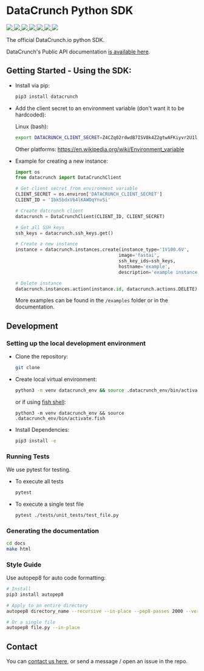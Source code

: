 # DataCrunch Python SDK

<p>
  <a href='https://github.com/DataCrunch-io/datacrunch-python/actions?query=workflow%3A%22Unit+Tests%22+branch%3Amaster'>
    <img src='https://github.com/DataCrunch-io/datacrunch-python/workflows/Unit%20Tests/badge.svg'></img>
  </a>

  <a href='https://github.com/DataCrunch-io/datacrunch-python/actions?query=workflow%3A%22Code+Style%22+branch%3Amaster'>
    <img src='https://github.com/DataCrunch-io/datacrunch-python/workflows/Code%20Style/badge.svg'></img>
  </a>

  <a href="https://codecov.io/gh/DataCrunch-io/datacrunch-python">
    <img src="https://codecov.io/gh/DataCrunch-io/datacrunch-python/branch/master/graph/badge.svg?token=5X5KTYSSPK"/>
  </a>

  <a href='https://datacrunch-python.readthedocs.io/en/latest/'>
    <img src='https://readthedocs.org/projects/datacrunch-python/badge/?version=latest'></img>
  </a>

  <a href='https://github.com/DataCrunch-io/datacrunch-python/blob/master/LICENSE'>
    <img src='https://img.shields.io/github/license/DataCrunch-io/datacrunch-python'></img>
  </a>

  <a href='https://pypi.org/project/datacrunch/'>
    <img src='https://img.shields.io/pypi/v/datacrunch?logo=python&logoColor=green'></img>
  </a>

  <a href='https://datacrunch.io'>
    <img src='https://img.shields.io/badge/datacrunch-.io-blue'></img>
  </a>
</p>

The official DataCrunch.io python SDK.

DataCrunch's Public API documentation [is available here](https://datacrunch.stoplight.io/docs/datacrunch-public/docs/Overview/Introduction.md).

## Getting Started - Using the SDK:

- Install via pip:

  ```bash
  pip3 install datacrunch
  ```

- Add the client secret to an environment variable (don't want it to be hardcoded):

  Linux (bash):

  ```bash
  export DATACRUNCH_CLIENT_SECRET=Z4CZq02rdwdB7ISV0k4Z2gtwAFKiyvr2U1l0KDIeYi
  ```

  Other platforms:
  https://en.wikipedia.org/wiki/Environment_variable

- Example for creating a new instance:

  ```python
  import os
  from datacrunch import DataCrunchClient

  # Get client secret from environment variable
  CLIENT_SECRET = os.environ['DATACRUNCH_CLIENT_SECRET']
  CLIENT_ID = 'Ibk5bdxV64lKAWOqYnvSi'

  # Create datcrunch client
  datacrunch = DataCrunchClient(CLIENT_ID, CLIENT_SECRET)

  # Get all SSH keys
  ssh_keys = datacrunch.ssh_keys.get()

  # Create a new instance
  instance = datacrunch.instances.create(instance_type='1V100.6V',
                                        image='fastai',
                                        ssh_key_ids=ssh_keys,
                                        hostname='example',
                                        description='example instance')

  # Delete instance
  datacrunch.instances.action(instance.id, datacrunch.actions.DELETE)
  ```

  More examples can be found in the `/examples` folder or in the documentation.

## Development

### Setting up the local development environment

- Clone the repository:

  ```bash
  git clone
  ```

- Create local virtual environment:

  ```bash
  python3 -m venv datacrunch_env && source .datacrunch_env/bin/activate
  ```

  or if using [fish shell](https://fishshell.com/):

  ```fish
  python3 -m venv datacrunch_env && source .datacrunch_env/bin/activate.fish
  ```

- Install Dependencies:

  ```bash
  pip3 install -e
  ```

### Running Tests

We use pytest for testing.

- To execute all tests

  ```bash
  pytest
  ```

- To execute a single test file

  ```bash
  pytest ./tests/unit_tests/test_file.py
  ```

### Generating the documentation

```bash
cd docs
make html
```

### Style Guide

Use autopep8 for auto code formatting:

```bash
# Install
pip3 install autopep8

# Apply to an entire directory
autopep8 directory_name --recursive --in-place --pep8-passes 2000 --verbose

# Or a single file
autopep8 file.py --in-place
```

## Contact

You can [contact us here](https://datacrunch.io/contact/), or send a message / open an issue in the repo.
